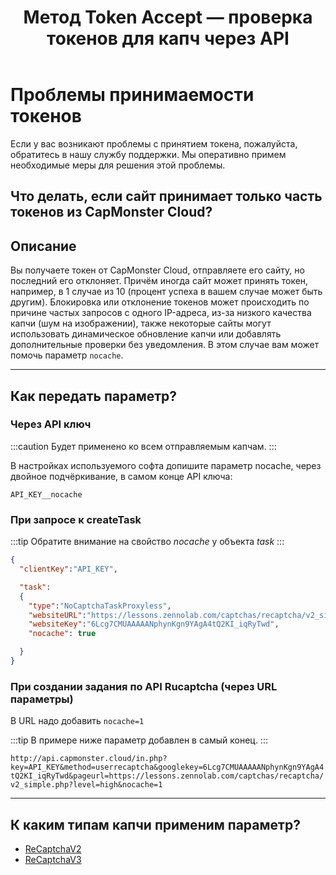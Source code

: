 ﻿---
sidebar_position: 7
sidebar_label: Проблемы принимаемости токенов
title: "Метод Token Accept — проверка токенов для капч через API"
description: "Узнайте, как использовать метод Token Accept в API Capmonster Cloud для проверки валидности токенов капч. Подробное описание параметров и примеров."
---

# Проблемы принимаемости токенов

Если у вас возникают проблемы с принятием токена, пожалуйста, обратитесь в нашу службу поддержки. Мы оперативно примем необходимые меры для решения этой проблемы.

## Что делать, если сайт принимает только часть токенов из CapMonster Cloud?

## Описание

Вы получаете токен от CapMonster Cloud, отправляете его сайту, но последний его отклоняет. Причём иногда сайт может принять токен, например, в 1 случае из 10 (процент успеха в вашем случае может быть другим). Блокировка или отклонение токенов может происходить по причине частых запросов с одного IP-адреса, из-за низкого качества капчи (шум на изображении), также некоторые сайты могут использовать динамическое обновление капчи или добавлять дополнительные проверки без уведомления. В этом случае вам может помочь параметр `nocache`.

---

## Как передать параметр?

### Через API ключ

:::caution
Будет применено ко всем отправляемым капчам.
:::

В настройках используемого софта допишите параметр nocache, через двойное подчёркивание, в самом конце API ключа:

`API_KEY__nocache`

### При запросе к createTask

:::tip
Обратите внимание на свойство *nocache* у объекта *task*
:::

```json
{
  "clientKey":"API_KEY",

  "task": 
  {
    "type":"NoCaptchaTaskProxyless",
    "websiteURL":"https://lessons.zennolab.com/captchas/recaptcha/v2_simple.php?level=high",
    "websiteKey":"6Lcg7CMUAAAAANphynKgn9YAgA4tQ2KI_iqRyTwd",
    "nocache": true

  }
}
```

### При создании задания по API Rucaptcha (через URL параметры)

В URL надо добавить `nocache=1`

:::tip
В примере ниже параметр добавлен в самый конец.
:::

`http://api.capmonster.cloud/in.php?key=API_KEY&method=userrecaptcha&googlekey=6Lcg7CMUAAAAANphynKgn9YAgA4tQ2KI_iqRyTwd&pageurl=https://lessons.zennolab.com/captchas/recaptcha/v2_simple.php?level=high&nocache=1`

---

## К каким типам капчи применим параметр?

- [ReCaptchaV2](../captchas/no-captcha-task.mdx)
- [ReCaptchaV3](../captchas/recaptcha-v3-task.mdx)
<!-- - HCaptcha --> 